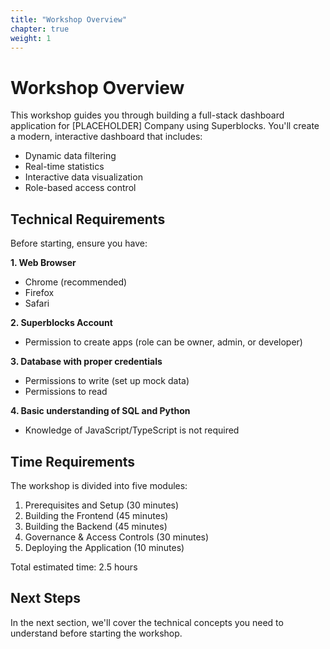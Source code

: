 ```yaml
---
title: "Workshop Overview"
chapter: true
weight: 1
---
```


# Workshop Overview

This workshop guides you through building a full-stack dashboard application for [PLACEHOLDER] Company using Superblocks. You'll create a modern, interactive dashboard that includes:

- Dynamic data filtering
- Real-time statistics
- Interactive data visualization
- Role-based access control

## Technical Requirements

Before starting, ensure you have:

**1. Web Browser**

   - Chrome (recommended)
   - Firefox
   - Safari

**2. Superblocks Account**

   - Permission to create apps (role can be owner, admin, or developer)

**3. Database with proper credentials**

   - Permissions to write (set up mock data)
   - Permissions to read 

**4. Basic understanding of SQL and Python**

   - Knowledge of JavaScript/TypeScript is not required


## Time Requirements

The workshop is divided into five modules:

1. Prerequisites and Setup (30 minutes)
2. Building the Frontend (45 minutes)
3. Building the Backend (45 minutes)
4. Governance & Access Controls (30 minutes)
5. Deploying the Application (10 minutes)

Total estimated time: 2.5 hours

## Next Steps

In the next section, we'll cover the technical concepts you need to understand before starting the workshop.
